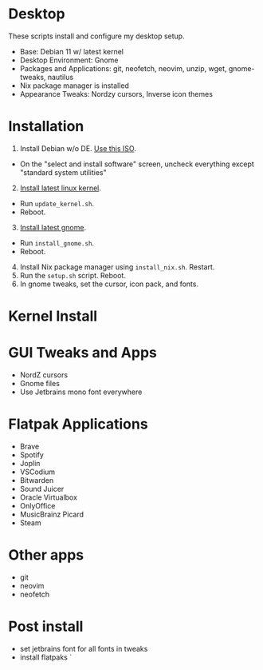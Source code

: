 # Desktop

These scripts install and configure my desktop setup.

- Base: Debian 11 w/ latest kernel
- Desktop Environment: Gnome
- Packages and Applications: git, neofetch, neovim, unzip, wget, gnome-tweaks, nautilus
- Nix package manager is installed
- Appearance Tweaks: Nordzy cursors, Inverse icon themes

# Installation

1. Install Debian w/o DE. [Use this ISO](https://cdimage.debian.org/cdimage/unofficial/non-free/cd-including-firmware/weekly-builds/amd64/iso-cd/).
  - On the "select and install software" screen, uncheck everything except "standard system utilities"
2. [Install latest linux kernel](https://www.linuxcapable.com/how-to-install-latest-linux-kernel-on-debian-linux/).
  - Run `update_kernel.sh`.
  - Reboot.
3. [Install latest gnome](https://raspberrytips.com/latest-gnome-installation-debian/).
  - Run `install_gnome.sh`. 
  - Reboot.
4. Install Nix package manager using `install_nix.sh`. Restart.
5. Run the `setup.sh` script. Reboot.
6. In gnome tweaks, set the cursor, icon pack, and fonts.

# Kernel Install

# GUI Tweaks and Apps
- NordZ cursors
- Gnome files
- Use Jetbrains mono font everywhere

# Flatpak Applications
- Brave
- Spotify
- Joplin
- VSCodium
- Bitwarden
- Sound Juicer
- Oracle Virtualbox
- OnlyOffice
- MusicBrainz Picard
- Steam

# Other apps
- git
- neovim
- neofetch

# Post install
- set jetbrains font for all fonts in tweaks
- install flatpaks `